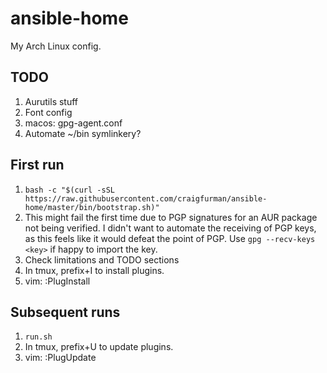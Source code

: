 # ansible-home

My Arch Linux config.

## TODO

1. Aurutils stuff
1. Font config
1. macos: gpg-agent.conf
1. Automate ~/bin symlinkery?

## First run
1. `bash -c "$(curl -sSL https://raw.githubusercontent.com/craigfurman/ansible-home/master/bin/bootstrap.sh)"`
1. This might fail the first time due to PGP signatures for an AUR package not
   being verified. I didn't want to automate the receiving of PGP keys, as this
   feels like it would defeat the point of PGP. Use `gpg --recv-keys <key>` if
   happy to import the key.
1. Check limitations and TODO sections
1. In tmux, prefix+I to install plugins.
1. vim: :PlugInstall

## Subsequent runs
1. `run.sh`
1. In tmux, prefix+U to update plugins.
1. vim: :PlugUpdate
